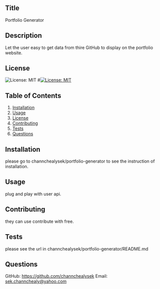 
  ## Title
  Portfolio Generator

  ## Description 
  Let the user easy to get data from thire GitHub to display on the portfolio website.

  ## License 
  
   ![License: MIT](https://img.shields.io/badge/License-MIT-yellow.svg)
   #[![License: MIT](https://img.shields.io/badge/License-MIT-yellow.svg)](https://opensource.org/licenses/MIT)
  
  ## Table of Contents
  1. [Installation](#Installation)
  2. [Usage](#Usage)
  3. [License](#License)
  4. [Contributing](#Contributing)
  5. [Tests](#Tests)
  6. [Questions](#Questions)
  
  ## Installation
  please go to channchealysek/portfolio-generator to see the instruction of installation.

  ## Usage
  plug and play with user api.

  ## Contributing
  they can use contribute with free.

  ## Tests
  please see the url in channchealysek/portfolio-generator/README.md

  ## Questions
  GitHub: https://github.com/channchealysek
  Email: sek.channchealy@yahoo.com
  
